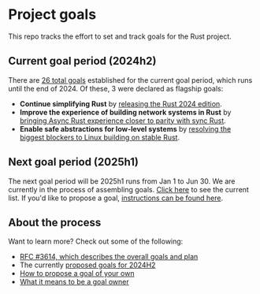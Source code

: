 # Project goals

This repo tracks the effort to set and track goals for the Rust project.

## Current goal period (2024h2)

There are [26 total goals](./2024h2/goals.md) established for the current goal period, which runs until the end of 2024. Of these, 3 were declared as flagship goals:

* **Continue simplifying Rust** by [releasing the Rust 2024 edition](./2024h2/Rust-2024-Edition.md).
* **Improve the experience of building network systems in Rust** by [bringing Async Rust experience closer to parity with sync Rust](./2024h2/async.md).
* **Enable safe abstractions for low-level systems** by [resolving the biggest blockers to Linux building on stable Rust](./2024h2/rfl_stable.md).

## Next goal period (2025h1)

The next goal period will be 2025h1 runs from Jan 1 to Jun 30. We are currently in the process of assembling goals. [Click here](./2025h1/goals.md) to see the current list. If you'd like to propose a goal, [instructions can be found here](./how_to/propose_a_goal.md).

## About the process

Want to learn more? Check out some of the following:

* [RFC #3614, which describes the overall goals and plan](https://github.com/rust-lang/rfcs/blob/master/text/3614-project-goals.md)
* The currently [proposed goals for 2024H2](./2024h2/slate.md)
* [How to propose a goal of your own](./how_to/propose_a_goal.md)
* [What it means to be a goal owner](./about/owners.md)
